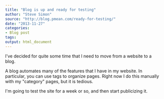 ```yaml
---
title: "Blog is up and ready for testing"
author: "Steve Simon"
source: "http://blog.pmean.com/ready-for-testing/"
date: "2013-11-27"
categories:
- Blog post
tags:
output: html_document
---
```


I've decided for quite some time that I need to move from a website to a
blog.

<!---More--->

A blog automates many of the features that I have in my website. In
particular, you can use tags to organize pages. Right now I do this
manually with my "category" pages, but it is tedious.

I'm going to test the site for a week or so, and then start publicizing
it.


